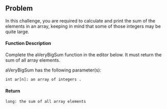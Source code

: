 ## Problem
In this challenge, you are required to calculate and print the sum of the elements in an array, keeping in mind that some of those integers may be quite large.

#### Function Description

Complete the aVeryBigSum function in the editor below. It must return the sum of all array elements.

aVeryBigSum has the following parameter(s):

    int ar[n]: an array of integers .

#### Return

    long: the sum of all array elements
